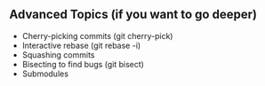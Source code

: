 ## Advanced Topics (if you want to go deeper)

- Cherry-picking commits (git cherry-pick)
- Interactive rebase (git rebase -i)
- Squashing commits
- Bisecting to find bugs (git bisect)
- Submodules
